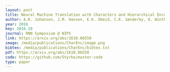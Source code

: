 ```yaml
--- 
layout: post
title: Neural Machine Translation with Characters and Hierarchical Encoding
author: A.R. Johansen, J.M. Hansen, E.K. Obeid, C.K. Sønderby, O. Winther
year: 2016
key: 2016.10
journal: RNN Symposium @ NIPS
link: https://arxiv.org/abs/1610.06550 
image: /media/publications/CharEnc/image.png
bibtex: /media/publications/CharEnc/bibtex.txt
pdf: https://arxiv.org/abs/1610.06550 
code: https://github.com/Styrke/master-code
type: paper
---
```

